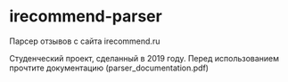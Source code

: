 # irecommend-parser
Парсер отзывов с сайта irecommend.ru

Студенческий проект, сделанный в 2019 году.
Перед использованием прочтите документацию (parser_documentation.pdf)
